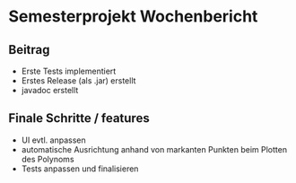 # Semesterprojekt Wochenbericht

## Beitrag

- Erste Tests implementiert
- Erstes Release (als .jar) erstellt
- javadoc erstellt

## Finale Schritte / features

- UI evtl. anpassen
- automatische Ausrichtung anhand von markanten Punkten beim Plotten des Polynoms
- Tests anpassen und finalisieren
